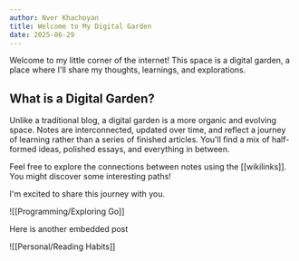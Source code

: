 ```yaml
---
author: Nver Khachoyan
title: Welcome to My Digital Garden
date: 2025-06-29
---
```

Welcome to my little corner of the internet! This space is a digital garden, a place where I'll share my thoughts, learnings, and explorations.

## What is a Digital Garden?

Unlike a traditional blog, a digital garden is a more organic and evolving space. Notes are interconnected, updated over time, and reflect a journey of learning rather than a series of finished articles. You'll find a mix of half-formed ideas, polished essays, and everything in between.

Feel free to explore the connections between notes using the [[wikilinks]]. You might discover some interesting paths!

I'm excited to share this journey with you.

![[Programming/Exploring Go]]


Here is another embedded post

![[Personal/Reading Habits]]